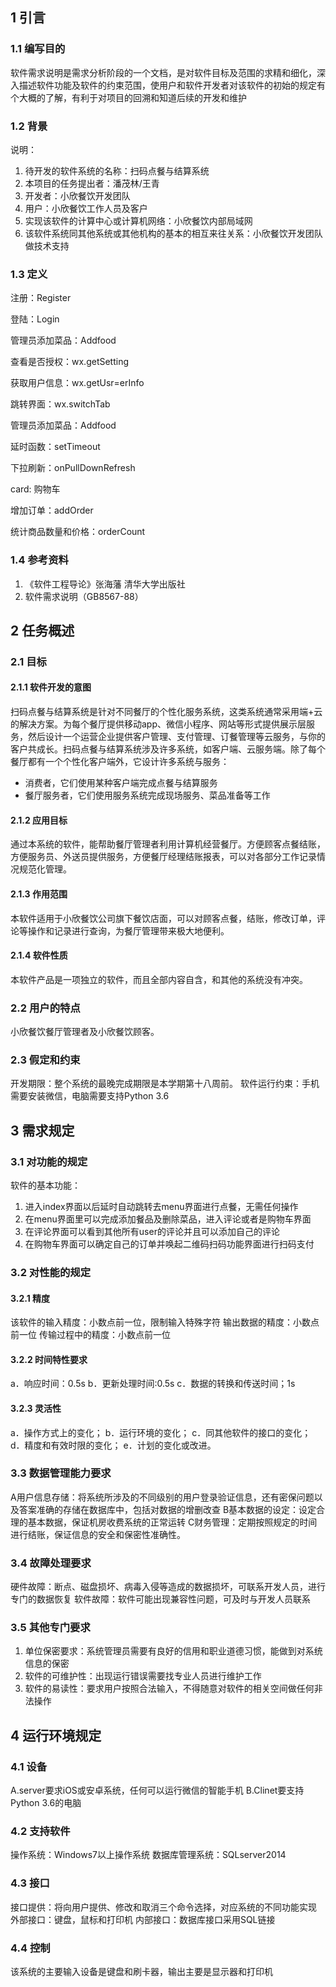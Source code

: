 ## 1 引言

### 1.1 编写目的

​	软件需求说明是需求分析阶段的一个文档，是对软件目标及范围的求精和细化，深入描述软件功能及软件的约束范围，使用户和软件开发者对该软件的初始的规定有个大概的了解，有利于对项目的回溯和知道后续的开发和维护

### 1.2 背景

说明：

1. 待开发的软件系统的名称：扫码点餐与结算系统
2. 本项目的任务提出者：潘茂林/王青
3. 开发者：小欣餐饮开发团队
4. 用户：小欣餐饮工作人员及客户
5. 实现该软件的计算中心或计算机网络：小欣餐饮内部局域网
6. 该软件系统同其他系统或其他机构的基本的相互来往关系：小欣餐饮开发团队做技术支持

### 1.3 定义

注册：Register

登陆：Login 

管理员添加菜品：Addfood

查看是否授权：wx.getSetting

获取用户信息：wx.getUsr=erInfo

跳转界面：wx.switchTab

管理员添加菜品：Addfood

延时函数：setTimeout

下拉刷新：onPullDownRefresh

card: 购物车

增加订单：addOrder

统计商品数量和价格：orderCount

### 1.4 参考资料

1. 《软件工程导论》张海藩 清华大学出版社
2. 软件需求说明（GB8567-88）

## 2 任务概述

### 2.1 目标

#### 2.1.1 软件开发的意图

​	扫码点餐与结算系统是针对不同餐厅的个性化服务系统，这类系统通常采用端+云的解决方案。为每个餐厅提供移动app、微信小程序、网站等形式提供展示层服务，然后设计一个运营企业提供客户管理、支付管理、订餐管理等云服务，与你的客户共成长。扫码点餐与结算系统涉及许多系统，如客户端、云服务端。除了每个餐厅都有一个个性化客户端外，它设计许多系统与服务：

- 消费者，它们使用某种客户端完成点餐与结算服务
- 餐厅服务者，它们使用服务系统完成现场服务、菜品准备等工作

#### 2.1.2 应用目标

通过本系统的软件，能帮助餐厅管理者利用计算机经营餐厅。方便顾客点餐结账，方便服务员、外送员提供服务，方便餐厅经理结账报表，可以对各部分工作记录情况规范化管理。

#### 2.1.3 作用范围

本软件适用于小欣餐饮公司旗下餐饮店面，可以对顾客点餐，结账，修改订单，评论等操作和记录进行查询，为餐厅管理带来极大地便利。

#### 2.1.4 软件性质

本软件产品是一项独立的软件，而且全部内容自含，和其他的系统没有冲突。

### 2.2 用户的特点

小欣餐饮餐厅管理者及小欣餐饮顾客。

### 2.3 假定和约束

开发期限：整个系统的最晚完成期限是本学期第十八周前。
软件运行约束：手机需要安装微信，电脑需要支持Python 3.6

## 3 需求规定

### 3.1 对功能的规定

软件的基本功能：

1. 进入index界面以后延时自动跳转去menu界面进行点餐，无需任何操作
2. 在menu界面里可以完成添加餐品及删除菜品，进入评论或者是购物车界面
3. 在评论界面可以看到其他所有user的评论并且可以添加自己的评论
4. 在购物车界面可以确定自己的订单并唤起二维码扫码功能界面进行扫码支付 

### 3.2 对性能的规定

#### 3.2.1 精度

该软件的输入精度：小数点前一位，限制输入特殊字符
输出数据的精度：小数点前一位
传输过程中的精度：小数点前一位

#### 3.2.2 时间特性要求

a．响应时间：0.5s
b．更新处理时间:0.5s
c．数据的转换和传送时间；1s

#### 3.2.3 灵活性

a．操作方式上的变化；
b．运行环境的变化；
c．同其他软件的接口的变化；
d．精度和有效时限的变化；
e．计划的变化或改进。

### 3.3 数据管理能力要求

A用户信息存储：将系统所涉及的不同级别的用户登录验证信息，还有密保问题以及答案准确的存储在数据库中，包括对数据的增删改查
B基本数据的设定：设定合理的基本数据，保证机房收费系统的正常运转
C财务管理：定期按照规定的时间进行结账，保证信息的安全和保密性准确性。

### 3.4 故障处理要求

硬件故障：断点、磁盘损坏、病毒入侵等造成的数据损坏，可联系开发人员，进行专门的数据恢复
软件故障：软件可能出现兼容性问题，可及时与开发人员联系

### 3.5 其他专门要求

1. 单位保密要求：系统管理员需要有良好的信用和职业道德习惯，能做到对系统信息的保密
2. 软件的可维护性：出现运行错误需要找专业人员进行维护工作
3. 软件的易读性：要求用户按照合法输入，不得随意对软件的相关空间做任何非法操作

## 4 运行环境规定

### 4.1 设备

A.server要求iOS或安卓系统，任何可以运行微信的智能手机
B.Clinet要支持Python 3.6的电脑

### 4.2 支持软件

操作系统：Windows7以上操作系统
数据库管理系统：SQLserver2014

### 4.3 接口

接口提供：将向用户提供、修改和取消三个命令选择，对应系统的不同功能实现
外部接口：键盘，鼠标和打印机
内部接口：数据库接口采用SQL链接

### 4.4 控制

该系统的主要输入设备是键盘和刷卡器，输出主要是显示器和打印机
